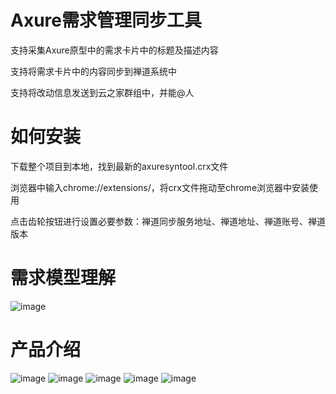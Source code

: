 # Axure需求管理同步工具
支持采集Axure原型中的需求卡片中的标题及描述内容

支持将需求卡片中的内容同步到禅道系统中

支持将改动信息发送到云之家群组中，并能@人

# 如何安装
下载整个项目到本地，找到最新的axuresyntool.crx文件

浏览器中输入chrome://extensions/，将crx文件拖动至chrome浏览器中安装使用

点击齿轮按钮进行设置必要参数：禅道同步服务地址、禅道地址、禅道账号、禅道版本

# 需求模型理解
![image](https://github.com/weeks1743/axuresyntool/blob/master/docs/1.jpg)

# 产品介绍
![image](https://github.com/weeks1743/axuresyntool/blob/master/docs/2.png)
![image](https://github.com/weeks1743/axuresyntool/blob/master/docs/3.png)
![image](https://github.com/weeks1743/axuresyntool/blob/master/docs/4.png)
![image](https://github.com/weeks1743/axuresyntool/blob/master/docs/5.png)
![image](https://github.com/weeks1743/axuresyntool/blob/master/docs/6.png)